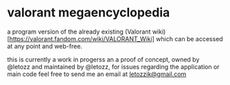 # valorant megaencyclopedia

a program version of the already existing (Valorant wiki)[https://valorant.fandom.com/wiki/VALORANT_Wiki] which can be accessed at any point and web-free.

this is currently a work in progerss an a proof of concept, owned by @letozz and maintained by @letozz, for issues regarding the application or main code feel free to send me an email at letozzik@gmail.com
